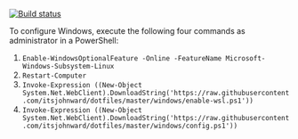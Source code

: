[![Build status](https://ci.appveyor.com/api/projects/status/i1asf5truovqwb8g/branch/master?svg=true)](https://ci.appveyor.com/project/itsjohnward/dotfiles/branch/master)


To configure Windows, execute the following four commands as administrator in a PowerShell:

1. `Enable-WindowsOptionalFeature -Online -FeatureName Microsoft-Windows-Subsystem-Linux`
2. `Restart-Computer`
3. `Invoke-Expression ((New-Object System.Net.WebClient).DownloadString('https://raw.githubusercontent.com/itsjohnward/dotfiles/master/windows/enable-wsl.ps1'))`
4. `Invoke-Expression ((New-Object System.Net.WebClient).DownloadString('https://raw.githubusercontent.com/itsjohnward/dotfiles/master/windows/config.ps1'))`